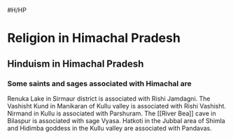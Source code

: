 #H/HP 
# Religion in Himachal Pradesh
## Hinduism in Himachal Pradesh
### Some saints and sages associated with Himachal are
 Renuka Lake in Sirmaur district is associated with Rishi Jamdagni.
 The Vashisht Kund in Manikaran of Kullu valley is associated with Rishi Vashisht.
 Nirmand in Kullu is associated with Parshuram.
 The [[River Bea]] cave in Bilaspur is associated with sage Vyasa.
 Hatkoti in the Jubbal area of Shimla and Hidimba goddess in the Kullu valley are associated with Pandavas.